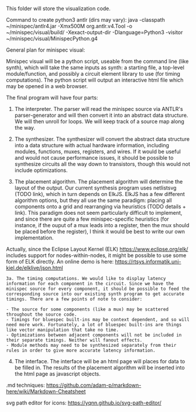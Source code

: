 This folder will store the visualization code.

Command to create python3 antlr (dirs may vary):
java -classpath ~/minispec/antlr4.jar -Xmx500M org.antlr.v4.Tool -o ~/minispec/visual/build/ -Xexact-output-dir -Dlanguage=Python3 -visitor ~/minispec/visual/MinispecPython.g4

General plan for minispec visual:

Minispec visual will be a python script, useable from the command line (like synth), which will take the same inputs as synth: a starting file, a top-level module/function, and possibly a circuit element library to use (for timing computations). The python script will output an interactive html file which may be opened in a web browser.

The final program will have four parts:

1. The interpreter. The parser will read the minispec source via ANTLR's parser-generator and will then convert it into an abstract data structure. We will then unroll for loops. We will keep track of a source map along the way.

2. The synthesizer. The synthesizer will convert the abstract data structure into a data structure with actual hardware information, including modules, functions, muxes, registers, and wires. If it would be useful and would not cause performance issues, it should be possible to synthesize circuits all the way down to transistors, though this would not include optimizations.

3. The placement algorithm. The placement algorithm will determine the layout of the output. Our current synthesis program uses netlistsvg (TODO link), which in turn depends on ElkJS. ElkJS has a few different algorithm options, but they all use the same paradigm: placing all components onto a grid and rearranging via heuristics (TODO details + link). This paradigm does not seem particularly difficult to implement, and since there are quite a few minispec-specific heuristics (for instance, if the ouput of a mux leads into a register, then the mux should be placed before the register), I think it would be best to write our own implementation.

Actually, since the Eclipse Layout Kernel (ELK) https://www.eclipse.org/elk/ includes support for nodes-within-nodes, it might be possible to use some form of ELK directly.
An online demo is here: https://rtsys.informatik.uni-kiel.de/elklive/json.html

    3a. The timing computations. We would like to display latency information for each component in the circuit. Since we have the minispec source for every component, it should be possible to feed the corresponding source into our existing synth program to get accurate timings. There are a few points of note to consider:

    - The source for some components (like a mux) may be scattered throughout the source code.
    - Timings for bluespec built-ins may be context dependent, and so will need more work. Fortunately, a lot of bluespec built-ins are things like vector manipulation that take no time.
    - Optimizations between adjacent components will not be included in their separate timings. Neither will fanout effects.
    - Module methods may need to be synthesized separately from their rules in order to give more accurate latency information.

4. The interface. The interface will be an html page will places for data to be filled in. The results of the placement algorithm will be inserted into the html page as javascript objects.

.md techniques:
https://github.com/adam-p/markdown-here/wiki/Markdown-Cheatsheet

svg path editor for icons:
https://yqnn.github.io/svg-path-editor/
